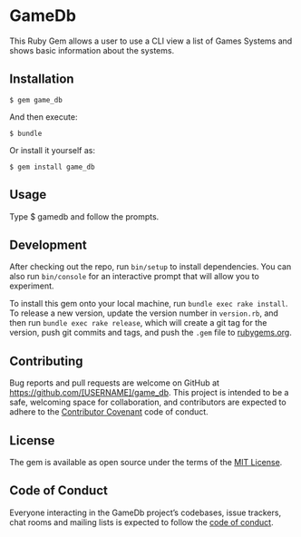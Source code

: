 # GameDb

This Ruby Gem allows a user to use a CLI view a list of Games Systems and shows basic information about the systems.

## Installation

    $ gem game_db

And then execute:

    $ bundle

Or install it yourself as:

    $ gem install game_db

## Usage

Type  $ gamedb and follow the prompts.

## Development

After checking out the repo, run `bin/setup` to install dependencies. You can also run `bin/console` for an interactive prompt that will allow you to experiment.

To install this gem onto your local machine, run `bundle exec rake install`. To release a new version, update the version number in `version.rb`, and then run `bundle exec rake release`, which will create a git tag for the version, push git commits and tags, and push the `.gem` file to [rubygems.org](https://rubygems.org).

## Contributing

Bug reports and pull requests are welcome on GitHub at https://github.com/[USERNAME]/game_db. This project is intended to be a safe, welcoming space for collaboration, and contributors are expected to adhere to the [Contributor Covenant](http://contributor-covenant.org) code of conduct.

## License

The gem is available as open source under the terms of the [MIT License](https://opensource.org/licenses/MIT).

## Code of Conduct

Everyone interacting in the GameDb project’s codebases, issue trackers, chat rooms and mailing lists is expected to follow the [code of conduct](https://github.com/[USERNAME]/game_db/blob/master/CODE_OF_CONDUCT.md).
